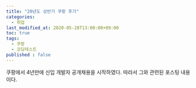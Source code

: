 ```yaml
---
title: "20년도 상반기 쿠팡 후기"
categories: 
  - 취업
last_modified_at: 2020-05-28T13:00:00+09:00
toc: true
tags: 
  - 쿠팡
  - 코딩테스트
published : false
---
```



쿠팡에서 4년만에 신입 개발자 공개채용을 시작하였다. 따라서 그와 관련된 포스팅 내용이다. 

